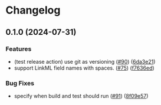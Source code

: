 # Changelog

## 0.1.0 (2024-07-31)


### Features

* (test release action) use git as versioning ([#90](https://github.com/chanzuckerberg/platformics/issues/90)) ([6da3e21](https://github.com/chanzuckerberg/platformics/commit/6da3e21f534c6dee857ddb5f455de50d4fe99227))
* support LinkML field names with spaces. ([#75](https://github.com/chanzuckerberg/platformics/issues/75)) ([f7636ed](https://github.com/chanzuckerberg/platformics/commit/f7636eddd07642adc248439dd0811cffa0ba6628))


### Bug Fixes

* specify when build and test should run ([#91](https://github.com/chanzuckerberg/platformics/issues/91)) ([8f09e57](https://github.com/chanzuckerberg/platformics/commit/8f09e57ccb9c4fe3f629175488e962433dc998ed))
